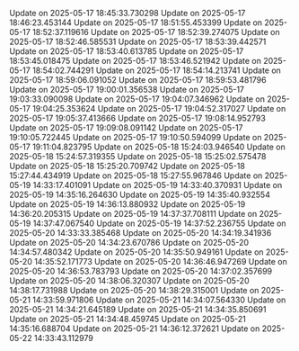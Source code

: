 Update on 2025-05-17 18:45:33.730298
Update on 2025-05-17 18:46:23.453144
Update on 2025-05-17 18:51:55.453399
Update on 2025-05-17 18:52:37.119616
Update on 2025-05-17 18:52:39.274075
Update on 2025-05-17 18:52:46.585531
Update on 2025-05-17 18:53:39.442571
Update on 2025-05-17 18:53:40.613785
Update on 2025-05-17 18:53:45.018475
Update on 2025-05-17 18:53:46.521942
Update on 2025-05-17 18:54:02.744291
Update on 2025-05-17 18:54:14.213741
Update on 2025-05-17 18:59:06.091052
Update on 2025-05-17 18:59:53.481796
Update on 2025-05-17 19:00:01.356538
Update on 2025-05-17 19:03:33.090098
Update on 2025-05-17 19:04:07.346962
Update on 2025-05-17 19:04:25.353624
Update on 2025-05-17 19:04:52.317027
Update on 2025-05-17 19:05:37.413666
Update on 2025-05-17 19:08:14.952793
Update on 2025-05-17 19:09:08.091142
Update on 2025-05-17 19:10:05.722445
Update on 2025-05-17 19:10:50.594099
Update on 2025-05-17 19:11:04.823795
Update on 2025-05-18 15:24:03.946540
Update on 2025-05-18 15:24:57.319355
Update on 2025-05-18 15:25:02.575478
Update on 2025-05-18 15:25:20.709742
Update on 2025-05-18 15:27:44.434919
Update on 2025-05-18 15:27:55.967846
Update on 2025-05-19 14:33:17.401091
Update on 2025-05-19 14:33:40.370931
Update on 2025-05-19 14:35:16.264630
Update on 2025-05-19 14:35:40.932554
Update on 2025-05-19 14:36:13.880932
Update on 2025-05-19 14:36:20.205315
Update on 2025-05-19 14:37:37.708111
Update on 2025-05-19 14:37:47.067540
Update on 2025-05-19 14:37:52.236755
Update on 2025-05-20 14:33:33.385468
Update on 2025-05-20 14:34:19.341936
Update on 2025-05-20 14:34:23.670786
Update on 2025-05-20 14:34:57.480342
Update on 2025-05-20 14:35:50.949161
Update on 2025-05-20 14:35:52.171773
Update on 2025-05-20 14:36:46.947269
Update on 2025-05-20 14:36:53.783793
Update on 2025-05-20 14:37:02.357699
Update on 2025-05-20 14:38:06.320307
Update on 2025-05-20 14:38:17.731988
Update on 2025-05-20 14:38:29.315001
Update on 2025-05-21 14:33:59.971806
Update on 2025-05-21 14:34:07.564330
Update on 2025-05-21 14:34:21.645189
Update on 2025-05-21 14:34:35.850691
Update on 2025-05-21 14:34:48.459745
Update on 2025-05-21 14:35:16.688704
Update on 2025-05-21 14:36:12.372621
Update on 2025-05-22 14:33:43.112979
